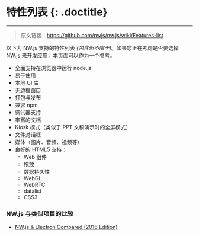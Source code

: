 # 特性列表 {: .doctitle}
---

> 原文链接：https://github.com/nwjs/nw.js/wiki/Features-list

以下为 NW.js 支持的特性列表 _(包含但不限于)_。如果您正在考虑是否要选择 NW.js 来开发应用，本页面可以作为一个参考。

* 全面支持在浏览器中运行 node.js
* 易于使用
* 本地 UI 库
* 无边框窗口
* 打包与发布
* 兼容 npm
* 调试器支持
* 丰富的文档
* Kiosk 模式（类似于 PPT 文稿演示时的全屏模式）
* 文件对话框
* 媒体（图片、音频、视频等）
* 良好的 HTML5 支持：
    * Web 组件
    * 拖放
    * 数据持久性
    * WebGL
    * WebRTC
    * datalist
    * CSS3

### NW.js 与类似项目的比较

* [NW.js & Electron Compared (2016 Edition)](http://tangiblejs.com/posts/nw-js-and-electron-compared-2016-edition)
